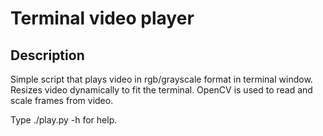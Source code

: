 # Terminal video player

## Description
Simple script that plays video in rgb/grayscale format in terminal window. Resizes video dynamically to fit the terminal.
OpenCV is used to read and scale frames from video.

Type ./play.py -h for help.
